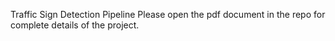Traffic Sign Detection Pipeline
Please open the pdf document in the repo for complete details of the project. 